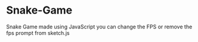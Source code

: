 # Snake-Game
Snake Game made using JavaScript
you can change the FPS or remove the fps prompt from sketch.js
